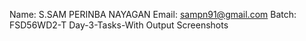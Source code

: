Name: S.SAM PERINBA NAYAGAN
Email: sampn91@gmail.com
Batch: FSD56WD2-T
Day-3-Tasks-With Output Screenshots